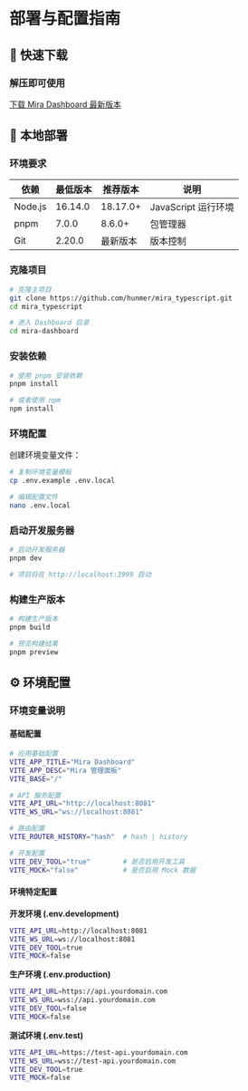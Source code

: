 # 部署与配置指南

## 🎁 快速下载

### 解压即可使用
[下载 Mira Dashboard 最新版本](https://github.com/hunmer/mira-dashboard/blob/b3bc686915116c84bd71ffe686d2dac188daf59b/dist.zip)

## 🚀 本地部署

### 环境要求

| 依赖 | 最低版本 | 推荐版本 | 说明 |
|------|----------|----------|------|
| Node.js | 16.14.0 | 18.17.0+ | JavaScript 运行环境 |
| pnpm | 7.0.0 | 8.6.0+ | 包管理器 |
| Git | 2.20.0 | 最新版本 | 版本控制 |

### 克隆项目

```bash
# 克隆主项目
git clone https://github.com/hunmer/mira_typescript.git
cd mira_typescript

# 进入 Dashboard 目录
cd mira-dashboard
```

### 安装依赖

```bash
# 使用 pnpm 安装依赖
pnpm install

# 或者使用 npm
npm install
```

### 环境配置

创建环境变量文件：

```bash
# 复制环境变量模板
cp .env.example .env.local

# 编辑配置文件
nano .env.local
```

### 启动开发服务器

```bash
# 启动开发服务器
pnpm dev

# 项目将在 http://localhost:3999 启动
```

### 构建生产版本

```bash
# 构建生产版本
pnpm build

# 预览构建结果
pnpm preview
```

## ⚙️ 环境配置

### 环境变量说明

#### 基础配置

```bash
# 应用基础配置
VITE_APP_TITLE="Mira Dashboard"
VITE_APP_DESC="Mira 管理面板"
VITE_BASE="/"

# API 服务配置
VITE_API_URL="http://localhost:8081"
VITE_WS_URL="ws://localhost:8081"

# 路由配置
VITE_ROUTER_HISTORY="hash"  # hash | history

# 开发配置
VITE_DEV_TOOL="true"        # 是否启用开发工具
VITE_MOCK="false"           # 是否启用 Mock 数据
```

#### 环境特定配置

**开发环境 (.env.development)**
```bash
VITE_API_URL=http://localhost:8081
VITE_WS_URL=ws://localhost:8081
VITE_DEV_TOOL=true
VITE_MOCK=false
```

**生产环境 (.env.production)**
```bash
VITE_API_URL=https://api.yourdomain.com
VITE_WS_URL=wss://api.yourdomain.com
VITE_DEV_TOOL=false
VITE_MOCK=false
```

**测试环境 (.env.test)**
```bash
VITE_API_URL=https://test-api.yourdomain.com
VITE_WS_URL=wss://test-api.yourdomain.com
VITE_DEV_TOOL=true
VITE_MOCK=false
```